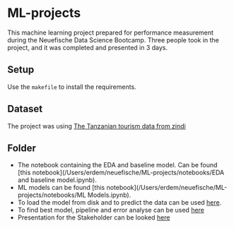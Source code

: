 # ML-projects

This machine learning project prepared for performance measurement during the Neuefische Data Science Bootcamp. Three people took in the project, and it was completed and presented in 3 days.

## Setup
Use the `makefile` to install the requirements.

## Dataset
The project was using [The Tanzanian tourism data from zindi](https://zindi.africa/competitions/tanzania-tourism-prediction/data)

## Folder
- The notebook containing the EDA and baseline model. Can be found [this notebook](/Users/erdem/neuefische/ML-projects/notebooks/EDA and baseline model.ipynb).
- ML models can be found [this notebook](/Users/erdem/neuefische/ML-projects/notebooks/ML Models.ipynb).
- To load the model from disk and to predict the data can be used [here](/Users/erdem/neuefische/ML-projects/predict.py).
- To find best model, pipeline and error analyse can be used [here](/Users/erdem/neuefische/ML-projects/train.py) 
- Presentation for the Stakeholder can be looked [here](/Users/erdem/neuefische/ML-projects/presentation_tanzania.pdf) 

